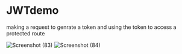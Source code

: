 # JWTdemo

making a request to genrate a token and using the token to access a protected route 



![Screenshot (83)](https://user-images.githubusercontent.com/38097150/129947163-02877435-1d07-43fe-bd9d-aa59b9072489.png)
![Screenshot (84)](https://user-images.githubusercontent.com/38097150/129947176-0358d2da-66ef-420d-b472-881842260dc0.png)
